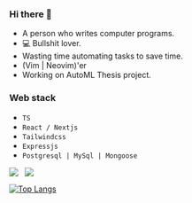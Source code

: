 ### Hi there 👋

- A person who writes computer programs.
- 💻 Bullshit lover.
- Wasting time automating tasks to save time.
- (Vim | Neovim)'er
- Working on AutoML Thesis project.

### Web stack

- `TS`
- `React / Nextjs`
- `Tailwindcss`
- `Expressjs`
- `Postgresql | MySql | Mongoose`

<div style="display: flex; gap: 12px;">
    <img align="center" src="https://github-readme-streak-stats.herokuapp.com/?user=samueldsr99&theme=dark" />
    <img align="center" src="https://github-readme-stats.vercel.app/api?username=samueldsr99&theme=dark&show_icons=true&count_private=true" />
</div>

[![Top Langs](https://github-readme-stats.vercel.app/api/top-langs/?username=samueldsr99&layout=compact&langs_count=8)](https://github.com/anuraghazra/github-readme-stats)

